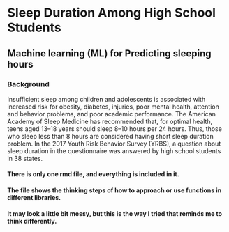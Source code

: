 # Sleep Duration Among High School Students
## Machine learning (ML) for Predicting sleeping hours


### Background
Insufficient sleep among children and adolescents is associated with increased risk for obesity, diabetes, injuries, poor mental health, attention and behavior problems, and poor academic performance.
The American Academy of Sleep Medicine has recommended that, for optimal health, teens aged 13–18 years should sleep 8–10 hours per 24 hours. Thus, those who sleep less than 8 hours are considered having short sleep duration problem.
In the 2017 Youth Risk Behavior Survey (YRBS), a question about sleep duration in the questionnaire was answered by high school students in 38 states. 

#### There is only one rmd file, and everything is included in it.
#### The file shows the thinking steps of how to approach or use functions in different libraries. 
#### It may look a little bit messy, but this is the way I tried that reminds me to think differently. 
